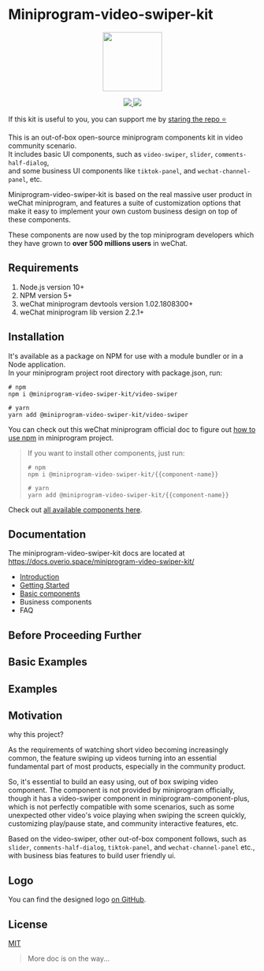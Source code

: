 # Miniprogram-video-swiper-kit

<p align="center">
  <img
    src="https://raw.githubusercontent.com/perowong/miniprogram-video-swiper-kit/main/logo/miniprogram-video-swiper-kit-logo.svg"
    height="120"
  />
</p>

<p align="center">
  <a href="https://www.npmjs.com/package/@miniprogram-video-swiper-kit/video-swiper" alt="NPM Version">
    <img src="https://img.shields.io/npm/v/@miniprogram-video-swiper-kit/video-swiper?color=brightgreen" />
  </a>
  <a href="https://github.com/perowong/miniprogram-video-swiper-kit/actions?query=workflow%3Adeploy-docs" alt="NPM Version">
    <img src="https://github.com/perowong/miniprogram-video-swiper-kit/actions/workflows/deploy-docs.yml/badge.svg" />
  </a>
</p>

If this kit is useful to you, you can support me by [staring the repo ⭐️](https://github.com/perowong/miniprogram-video-swiper-kit)

This is an out-of-box open-source miniprogram components kit in video community scenario.  
It includes basic UI components, such as `video-swiper`, `slider`, `comments-half-dialog`,  
and some business UI components like `tiktok-panel`, and `wechat-channel-panel`, etc.

Miniprogram-video-swiper-kit is based on the real massive user product in weChat miniprogram, and
features a suite of customization options that make it easy to implement your own custom business
design on top of these components.

These components are now used by the top miniprogram developers
which they have grown to **over 500 millions users** in weChat.

## Requirements

1. Node.js version 10+
2. NPM version 5+
3. weChat miniprogram devtools version 1.02.1808300+
4. weChat miniprogram lib version 2.2.1+

## Installation

It's available as a package on NPM for use with a module bundler or in a Node application.  
In your miniprogram project root directory with package.json, run:

```
# npm
npm i @miniprogram-video-swiper-kit/video-swiper

# yarn
yarn add @miniprogram-video-swiper-kit/video-swiper
```

You can check out this weChat miniprogram official doc to figure out
[how to use npm](https://developers.weixin.qq.com/miniprogram/dev/devtools/npm.html) in miniprogram project.

> If you want to install other components, just run:
>
> ```
> # npm
> npm i @miniprogram-video-swiper-kit/{{component-name}}
>
> # yarn
> yarn add @miniprogram-video-swiper-kit/{{component-name}}
> ```

Check out [all available components here]().

## Documentation

The miniprogram-video-swiper-kit docs are located at https://docs.overio.space/miniprogram-video-swiper-kit/

- [Introduction](https://docs.overio.space/miniprogram-video-swiper-kit/docs/intro)
- [Getting Started](https://docs.overio.space/miniprogram-video-swiper-kit/docs/category/getting-started)
- [Basic components](https://docs.overio.space/miniprogram-video-swiper-kit/docs/category/components---basics)
- Business components
- FAQ

## Before Proceeding Further

## Basic Examples

## Examples

## Motivation

why this project?

As the requirements of watching short video becoming increasingly common,
the feature swiping up videos turning into an essential fundamental part of most products,
especially in the community product.

So, it's essential to build an easy using, out of box swiping video component. The component is not provided
by miniprogram officially, though it has a video-swiper component in miniprogram-component-plus, which is not perfectly
compatible with some scenarios, such as some unexpected other video's voice playing when swiping the screen quickly,
customizing play/pause state, and community interactive features, etc.

Based on the video-swiper, other out-of-box component follows, such as `slider`, `comments-half-dialog`, `tiktok-panel`,
and `wechat-channel-panel` etc., with business bias features to build user friendly ui.

## Logo

You can find the designed logo [on GitHub](https://github.com/perowong/miniprogram-video-swiper-kit/tree/main/logo).

## License

[MIT](https://github.com/perowong/miniprogram-video-swiper-kit/blob/main/LICENSE)

> More doc is on the way...
